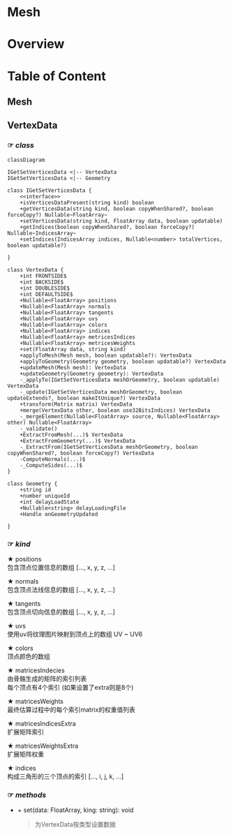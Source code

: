 # **Mesh** 
# Overview


# Table of Content
## Mesh

## VertexData
### &#9758; *class*
```mermaid
classDiagram

IGetSetVerticesData <|-- VertexData
IGetSetVerticesData <|-- Geometry

class IGetSetVerticesData {
    <<interface>>
    +isVerticesDataPresent(string kind) boolean
    +getVerticesData(string kind, boolean copyWhenShared?, boolean forceCopy?) Nullable~FloatArray~
    +setVerticesData(string kind, FloatArray data, boolean updatable)
    +getIndices(boolean copyWhenShared?, boolean forceCopy?) Nullable~IndicesArray~
    +setIndices(IndicesArray indices, Nullable<number> totalVertices, boolean updatable?)

}

class VertexData {
    +int FRONTSIDE$
    +int BACKSIDE$
    +int DOUBLESIDE$
    +int DEFAULTSIDE$
    +Nullable<FloatArray> positions
    +Nullable<FloatArray> normals
    +Nullable<FloatArray> tangents
    +Nullable<FloatArray> uvs
    +Nullable<FloatArray> colors
    +Nullable<FloatArray> indices
    +Nullable<FloatArray> metricesIndices
    +Nullable<FloatArray> metricesWeights
    +set(FloatArray data, string kind)
    +applyToMesh(Mesh mesh, boolean updatable?): VertexData
    +applyToGeometry(Geometry geometry, boolean updatable?) VertexData
    +updateMesh(Mesh mesh): VertexData
    +updateGeometry(Geometry geometry): VertexData
    -_applyTo(IGetSetVerticesData meshOrGeometry, boolean updatable) VertexData
    -_update(IGetSetVerticesData meshOrGeometry, boolean updateExtends?, boolean makeItUnique?) VertexData
    +transform(Matrix matrix) VertexData
    +merge(VertexData other, boolean use32BitsIndices) VertexData
    -_mergeElement(Nullable<FloatArray> source, Nullable<FloatArray> other) Nullable<FloatArray>
    -_validate()
    +ExtractFromMesh(...)$ VertexData
    +ExtractFromGeometry(...)$ VertexData
    -_ExtractFrom(IGetSetVerticesData meshOrGeometry, boolean copyWhenShared?, boolean forceCopy?) VertexData
    -ComputeNormals(...)$
    -_ComputeSides(...)$
}

class Geometry {
    +string id
    +number uniqueId
    +int delayLoadState
    +Nullable<string> delayLoadingFile
    +Handle onGeometryUpdated
    
}

```

### &#9758; *kind*
&starf; positions  
包含顶点位置信息的数组
[..., x, y, z, ...]

&starf; normals  
包含顶点法线信息的数组
[..., x, y, z, ...]

&starf; tangents  
包含顶点切向信息的数组
[..., x, y, z, ...]

&starf; uvs  
使用uv将纹理图片映射到顶点上的数组
UV ~ UV6

&starf; colors  
顶点颜色的数组

&starf; matricesIndecies  
由骨骼生成的矩阵的索引列表  
每个顶点有4个索引 (如果设置了extra则是8个)

&starf; matricesWeights  
最终估算过程中的每个索引matrix的权重值列表

&starf; matricesIndicesExtra  
扩展矩阵索引

&starf; matricesWeightsExtra  
扩展矩阵权重

&starf; indices  
构成三角形的三个顶点的索引
[..., i, j, k, ...]

### &#9758; *methods*
* \+ set(data: FloatArray, king: string): void  
    > 为VertexData按类型设置数据

